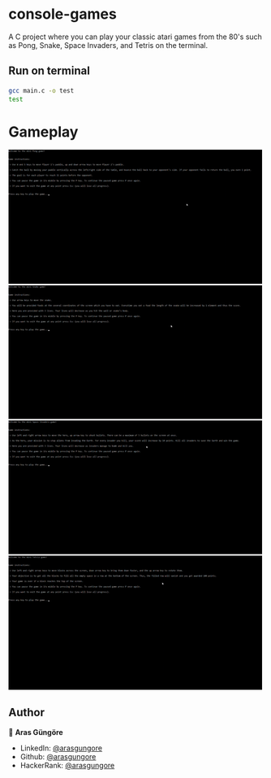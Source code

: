 # console-games
A C project where you can play your classic atari games from the 80's such as Pong, Snake, Space Invaders, and Tetris on the terminal.

## Run on terminal

```sh
gcc main.c -o test
test
```

# Gameplay

<p float="center">
  <img src="https://github.com/arasgungore/console-games/blob/main/gif/pong.gif" width="500" />
  <img src="https://github.com/arasgungore/console-games/blob/main/gif/snake.gif" width="500" />
  <img src="https://github.com/arasgungore/console-games/blob/main/gif/space_invaders.gif" width="500" />
  <img src="https://github.com/arasgungore/console-games/blob/main/gif/tetris.gif" width="500" />
</p>

## Author

👤 **Aras Güngöre**

* LinkedIn: [@arasgungore](https://www.linkedin.com/in/arasgungore)
* Github: [@arasgungore](https://github.com/arasgungore)
* HackerRank: [@arasgungore](https://www.hackerrank.com/arasgungore)
